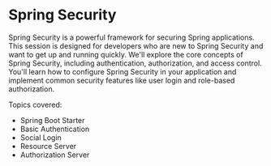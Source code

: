 # Spring Security

Spring Security is a powerful framework for securing Spring applications. This session is designed for developers who are new to Spring Security and want to get up and running quickly. We'll explore the core concepts of Spring Security, including authentication, authorization, and access control. You'll learn how to configure Spring Security in your application and implement common security features like user login and role-based authorization.

Topics covered:
- Spring Boot Starter
- Basic Authentication
- Social Login
- Resource Server
- Authorization Server